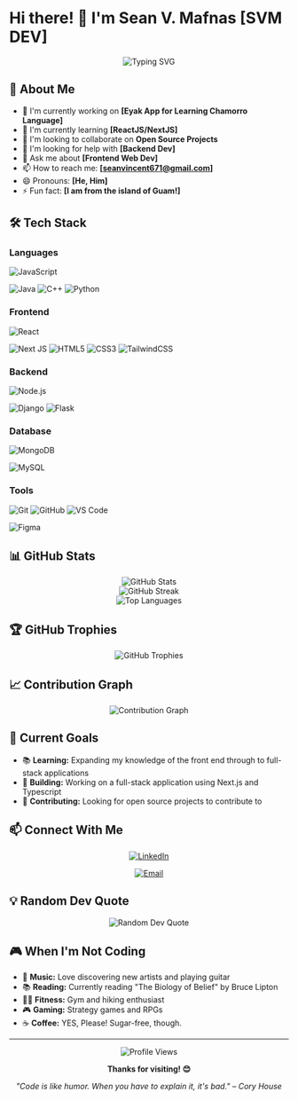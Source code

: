 # Hi there! 👋 I'm Sean V. Mafnas [SVM DEV]

<div align="center">
  <img src="https://readme-typing-svg.herokuapp.com?font=Fira+Code&size=30&duration=3000&pause=1000&color=2E9FFF&center=true&vCenter=true&width=600&lines=Welcome+to+my+GitHub!;Front+End+Web+Developer;Always+Learning+Something+New!" alt="Typing SVG" />
</div>

## 🚀 About Me

- 🔭 I'm currently working on **[Eyak App for Learning Chamorro Language]**
- 🌱 I'm currently learning **[ReactJS/NextJS]**
- 👯 I'm looking to collaborate on **Open Source Projects**
- 🤔 I'm looking for help with **[Backend Dev]**
- 💬 Ask me about **[Frontend Web Dev]**
- 📫 How to reach me: **[seanvincent671@gmail.com]**
- 😄 Pronouns: **[He, Him]**
- ⚡ Fun fact: **[I am from the island of Guam!]**

## 🛠️ Tech Stack

### Languages
![JavaScript](https://img.shields.io/badge/javascript-%23323330.svg?style=for-the-badge&logo=javascript&logoColor=%23F7DF1E)
<!-- ![TypeScript](https://img.shields.io/badge/typescript-%23007ACC.svg?style=for-the-badge&logo=typescript&logoColor=white) -->
![Java](https://img.shields.io/badge/java-%23ED8B00.svg?style=for-the-badge&logo=openjdk&logoColor=white)
![C++](https://img.shields.io/badge/c++-%2300599C.svg?style=for-the-badge&logo=c%2B%2B&logoColor=white)
![Python](https://img.shields.io/badge/python-3670A0?style=for-the-badge&logo=python&logoColor=ffdd54)

### Frontend
![React](https://img.shields.io/badge/react-%2320232a.svg?style=for-the-badge&logo=react&logoColor=%2361DAFB)
<!-- ![Vue.js](https://img.shields.io/badge/vuejs-%2335495e.svg?style=for-the-badge&logo=vuedotjs&logoColor=%234FC08D) -->
![Next JS](https://img.shields.io/badge/Next-black?style=for-the-badge&logo=next.js&logoColor=white)
![HTML5](https://img.shields.io/badge/html5-%23E34F26.svg?style=for-the-badge&logo=html5&logoColor=white)
![CSS3](https://img.shields.io/badge/css3-%231572B6.svg?style=for-the-badge&logo=css3&logoColor=white)
![TailwindCSS](https://img.shields.io/badge/tailwindcss-%2338B2AC.svg?style=for-the-badge&logo=tailwind-css&logoColor=white)

### Backend
![Node.js](https://img.shields.io/badge/node.js-6DA55F?style=for-the-badge&logo=node.js&logoColor=white)
<!-- ![Express.js](https://img.shields.io/badge/express.js-%23404d59.svg?style=for-the-badge&logo=express&logoColor=%2361DAFB) -->
![Django](https://img.shields.io/badge/django-%23092E20.svg?style=for-the-badge&logo=django&logoColor=white)
![Flask](https://img.shields.io/badge/flask-%23000.svg?style=for-the-badge&logo=flask&logoColor=white)
<!-- ![FastAPI](https://img.shields.io/badge/FastAPI-005571?style=for-the-badge&logo=fastapi) -->

### Database
![MongoDB](https://img.shields.io/badge/MongoDB-%234ea94b.svg?style=for-the-badge&logo=mongodb&logoColor=white)
<!-- ![PostgreSQL](https://img.shields.io/badge/postgres-%23316192.svg?style=for-the-badge&logo=postgresql&logoColor=white) -->
![MySQL](https://img.shields.io/badge/mysql-%2300f.svg?style=for-the-badge&logo=mysql&logoColor=white)
<!-- ![Redis](https://img.shields.io/badge/redis-%23DD0031.svg?style=for-the-badge&logo=redis&logoColor=white) -->

<!-- ### Cloud & DevOps
![AWS](https://img.shields.io/badge/AWS-%23FF9900.svg?style=for-the-badge&logo=amazon-aws&logoColor=white)
![Azure](https://img.shields.io/badge/azure-%230072C6.svg?style=for-the-badge&logo=microsoftazure&logoColor=white)
![Google Cloud](https://img.shields.io/badge/GoogleCloud-%234285F4.svg?style=for-the-badge&logo=google-cloud&logoColor=white)
![Docker](https://img.shields.io/badge/docker-%230db7ed.svg?style=for-the-badge&logo=docker&logoColor=white)
![Kubernetes](https://img.shields.io/badge/kubernetes-%23326ce5.svg?style=for-the-badge&logo=kubernetes&logoColor=white) -->

### Tools
![Git](https://img.shields.io/badge/git-%23F05033.svg?style=for-the-badge&logo=git&logoColor=white)
![GitHub](https://img.shields.io/badge/github-%23121011.svg?style=for-the-badge&logo=github&logoColor=white)
![VS Code](https://img.shields.io/badge/Visual%20Studio%20Code-0078d7.svg?style=for-the-badge&logo=visual-studio-code&logoColor=white)
<!-- ![Postman](https://img.shields.io/badge/Postman-FF6C37?style=for-the-badge&logo=postman&logoColor=white) -->
![Figma](https://img.shields.io/badge/figma-%23F24E1E.svg?style=for-the-badge&logo=figma&logoColor=white)

## 📊 GitHub Stats

<div align="center">
  <img src="https://github-readme-stats.vercel.app/api?username=Makkatlahi&theme=radical&hide_border=false&include_all_commits=true&count_private=true" alt="GitHub Stats" />
  <br/>
  <img src="https://github-readme-streak-stats.herokuapp.com/?user=Makkatlahi&theme=radical&hide_border=false" alt="GitHub Streak" />
  <br/>
  <img src="https://github-readme-stats.vercel.app/api/top-langs/?username=Makkatlahi&theme=radical&hide_border=false&include_all_commits=true&count_private=true&layout=compact" alt="Top Languages" />
</div>

## 🏆 GitHub Trophies
<div align="center">
  <img src="https://github-profile-trophy.vercel.app/?username=Makkatlahi&theme=radical&no-frame=false&no-bg=true&margin-w=4" alt="GitHub Trophies" />
</div>

## 📈 Contribution Graph
<div align="center">
  <img src="https://github-readme-activity-graph.vercel.app/graph?username=Makkatlahi&theme=react-dark&hide_border=true&area=true" alt="Contribution Graph" />
</div>

<!-- ## 🔥 Recent Projects

### 🌟 [Project Name 1](https://github.com/Makkatlahi/project-1)
Brief description of your amazing project. What problem does it solve? What technologies did you use?

**Tech Stack:** React, Node.js, MongoDB, AWS
- ✅ Feature 1
- ✅ Feature 2
- ✅ Feature 3

### 🚀 [Project Name 2](https://github.com/Makkatlahi/project-2)
Another cool project description. Highlight the impact and technical challenges you overcame.

**Tech Stack:** Python, Django, PostgreSQL, Docker
- ✅ Feature 1
- ✅ Feature 2
- ✅ Feature 3 -->

## 🎯 Current Goals

- 📚 **Learning:** Expanding my knowledge of the front end through to full-stack applications
- 🔨 **Building:** Working on a full-stack application using Next.js and Typescript
- 🤝 **Contributing:** Looking for open source projects to contribute to
<!-- - 📝 **Writing:** Planning to start a tech blog about my development journey -->

## 📫 Connect With Me

<div align="center">
  
[![LinkedIn](https://img.shields.io/badge/LinkedIn-%230077B5.svg?style=for-the-badge&logo=linkedin&logoColor=white)](https://linkedin.com/in/svmafnas)
<!-- [![Twitter](https://img.shields.io/badge/Twitter-%231DA1F2.svg?style=for-the-badge&logo=Twitter&logoColor=white)](https://twitter.com/YOUR_TWITTER) -->
<!-- [![Portfolio](https://img.shields.io/badge/Portfolio-%23000000.svg?style=for-the-badge&logo=firefox&logoColor=#FF7139)](https://yourportfolio.com) -->
[![Email](https://img.shields.io/badge/Email-D14836?style=for-the-badge&logo=gmail&logoColor=white)](mailto:seanvincent671@gmail.com)
<!-- [![Discord](https://img.shields.io/badge/Discord-%235865F2.svg?style=for-the-badge&logo=discord&logoColor=white)](https://discord.gg/YOUR_DISCORD) -->

</div>

## 💡 Random Dev Quote

<div align="center">
  <img src="https://quotes-github-readme.vercel.app/api?type=horizontal&theme=radical" alt="Random Dev Quote" />
</div>

## 🎮 When I'm Not Coding

- 🎵 **Music:** Love discovering new artists and playing guitar
- 📚 **Reading:** Currently reading "The Biology of Belief" by Bruce Lipton
- 🏃‍♂️ **Fitness:** Gym and hiking enthusiast
- 🎮 **Gaming:** Strategy games and RPGs
- ☕ **Coffee:** YES, Please! Sugar-free, though.

---

<div align="center">
  <img src="https://komarev.com/ghpvc/?username=Makkatlahi&style=for-the-badge&color=blue" alt="Profile Views" />
  
  **Thanks for visiting! 😊**
  
  *"Code is like humor. When you have to explain it, it's bad." – Cory House*
</div>
